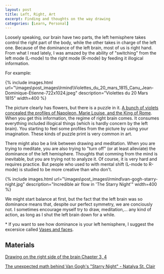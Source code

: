 ```yaml
---
layout: post
title: Left, Right, Art
excerpt: Finding and thoughts on the way drawing
categories: [Learn, Personal]
---
```


Loosely speaking, our brain have two parts, the left hemisphere takes control the right part of the body, while the other takes in charge of the left one. Because of the dominance of the left brain, most of us is right hand. From what I read lately, I was amazed by the ability of "switching" from the left mode (L-mode) to the right mode (R-mode) by feeding it illogical information. 

For example: 

{% include images.html url="\images\post_images\lrmind\Violettes_du_20_mars_1815_Canu_Jean-Dominique-Étienne-722x1024.jpeg" description="Violettes du 20 Mars 1815" width=400 %}

The picture clearly has flowers, but there is a puzzle in it. [A bunch of violets concealed the profiles of Napoleon, Marie Louise, and the King of Rome](https://www.britishmuseum.org/collection/object/P_1868-0808-8194). When you get this information, the regime of right brain comes. It consumes everything included illogical things (which is hardly concern by the left brain). You starting to feel some profiles from the picture by using your imagination. These kinds of puzzle print is very common in art.

There might also be a link between drawing and meditation. When you are trying to meditate, you are also trying to "turn off" (or at least alleviate) the dominance of the left hemisphere. Thoughts that comming from the mind is inevitable, but you are trying not to analyze it. Of course, it is very hard and requires practice. But people who used to with mental shift (L-mode to R-mode) is studied to be more creative than who don't.

{% include images.html url="\images\post_images\lrmind\van-gogh-starry-night.jpg" description="Incredible air flow in 'The Starry Night'" width=400 %}

We might start balance at first, but the fact that the left brain was so dominance means that, despite our perfect symmetry, we are conciously not. I sometimes encourage myself try to draw, meditation,... any kind of action, as long as I shut the left brain down for a while.
 
 \* If you want to see how dominance is your left hemisphere, I suggest the excersice called [Vases and faces](https://www.drawright.com/try-an-exercise).

## Materials
[Drawing on the right side of the brain Chapter 3, 4](https://www.drawright.com/)

[The unexpected math behind Van Gogh's "Starry Night" - Natalya St. Clair](https://www.youtube.com/watch?v=PMerSm2ToFY)